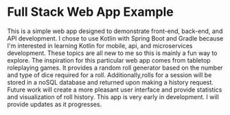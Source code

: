 # Full Stack Web App Example

This is a simple web app designed to demonstrate front-end, back-end, and API development.
I chose to use Kotlin with Spring Boot and Gradle because I'm interested in learning Kotlin
for mobile, api, and microservices development.  These topics are all new to me so this is
mainly a fun way to explore. The inspiration for this particular web app comes from tabletop 
roleplaying games. It provides a random roll generator based on the number 
and type of dice required for a roll. Additionally,rolls for a session will be stored in a 
noSQL database and returned upon making a history request. Future work will 
create a more pleasant user interface and provide statistics and visualization of roll 
history. This app is very early in development. I will provide updates as it progresses.
